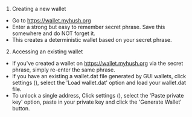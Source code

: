 1. Creating a new wallet
* Go to https://wallet.myhush.org 
* Enter a strong but easy to remember secret phrase. Save this somewhere and do NOT forget it. 
* This creates a deterministic wallet based on your secret phrase.  

2. Accessing an existing wallet 
* If you've created a wallet on https://wallet.myhush.org via the secret phrase, simply re-enter the same phrase.  
* If you have an existing a wallet.dat file generated by GUI wallets, click settings (), select the 'Load wallet.dat' option and load your wallet.dat file. 
* To unlock a single address, Click settings (), select the 'Paste private key' option, paste in your private key and click the 'Generate Wallet' button.
